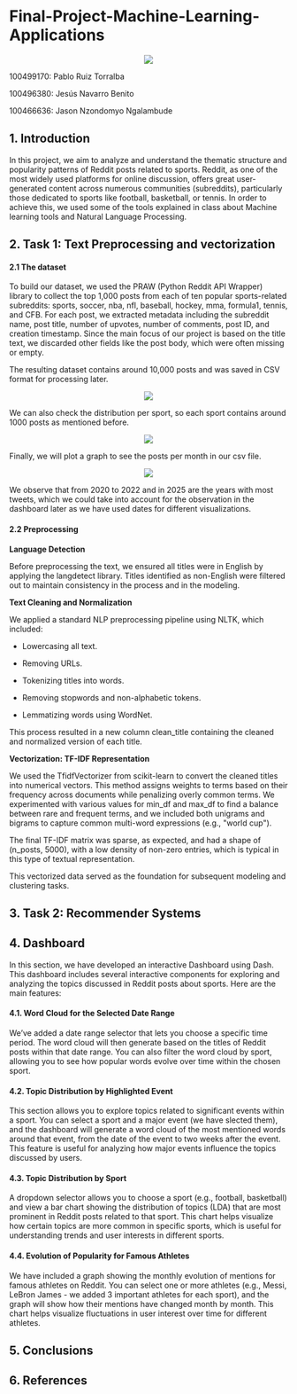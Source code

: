 # Final-Project-Machine-Learning-Applications


<p align="center">
  <img src="images/logo_uc3m.png">
</p>



100499170: Pablo Ruiz Torralba

100496380: Jesús Navarro Benito 

100466636: Jason Nzondomyo Ngalambude


## 1. Introduction

In this project, we aim to analyze and understand the thematic structure and popularity patterns of Reddit posts related to sports. Reddit, as one of the most widely used platforms for online discussion, offers great user-generated content across numerous communities (subreddits), particularly those dedicated to sports like football, basketball, or tennis. In order to achieve this, we used some of the tools explained in class about Machine learning tools and Natural Language Processing.

## 2. Task 1: Text Preprocessing and vectorization

#### 2.1 The dataset
To build our dataset, we used the PRAW (Python Reddit API Wrapper) library to collect the top 1,000 posts from each of ten popular sports-related subreddits: sports, soccer, nba, nfl, baseball, hockey, mma, formula1, tennis, and CFB. For each post, we extracted metadata including the subreddit name, post title, number of upvotes, number of comments, post ID, and creation timestamp. Since the main focus of our project is based on the title text, we discarded other fields like the post body, which were often missing or empty.

The resulting dataset contains around 10,000 posts and was saved in CSV format for processing later.

<p align="center">
  <img src="images/csv_head.png">
</p>

We can also check the distribution per sport, so each sport contains around 1000 posts as mentioned before.
<p align="center">
  <img src="images/posts_per_subreddit.png">
</p>

Finally, we will plot a graph to see the posts per month in our csv file.

<p align="center">
  <img src="images/posts_per_month.png">
</p>


We observe that from 2020 to 2022 and in 2025 are the years with most tweets, which we could take into account for the observation in the dashboard later as we have used dates for different visualizations.

#### 2.2 Preprocessing

**Language Detection**

Before preprocessing the text, we ensured all titles were in English by applying the langdetect library. Titles identified as non-English were filtered out to maintain consistency in the process and in the modeling.

**Text Cleaning and Normalization**

We applied a standard NLP preprocessing pipeline using NLTK, which included:

- Lowercasing all text.

- Removing URLs.

- Tokenizing titles into words.

- Removing stopwords and non-alphabetic tokens.

- Lemmatizing words using WordNet.

This process resulted in a new column clean_title containing the cleaned and normalized version of each title.

**Vectorization: TF-IDF Representation**

We used the TfidfVectorizer from scikit-learn to convert the cleaned titles into numerical vectors. This method assigns weights to terms based on their frequency across documents while penalizing overly common terms. We experimented with various values for min_df and max_df to find a balance between rare and frequent terms, and we included both unigrams and bigrams to capture common multi-word expressions (e.g., "world cup").

The final TF-IDF matrix was sparse, as expected, and had a shape of (n_posts, 5000), with a low density of non-zero entries, which is typical in this type of textual representation.

This vectorized data served as the foundation for subsequent modeling and clustering tasks.





## 3. Task 2: Recommender Systems

## 4. Dashboard

In this section, we have developed an interactive Dashboard using Dash. This dashboard includes several interactive components for exploring and analyzing the topics discussed in Reddit posts about sports. Here are the main features:

#### 4.1. Word Cloud for the Selected Date Range
We’ve added a date range selector that lets you choose a specific time period. The word cloud will then generate based on the titles of Reddit posts within that date range. You can also filter the word cloud by sport, allowing you to see how popular words evolve over time within the chosen sport.

#### 4.2. Topic Distribution by Highlighted Event
This section allows you to explore topics related to significant events within a sport. You can select a sport and a major event (we have slected them), and the dashboard will generate a word cloud of the most mentioned words around that event, from the date of the event to two weeks after the event. This feature is useful for analyzing how major events influence the topics discussed by users.

#### 4.3. Topic Distribution by Sport
A dropdown selector allows you to choose a sport (e.g., football, basketball) and view a bar chart showing the distribution of topics (LDA) that are most prominent in Reddit posts related to that sport. This chart helps visualize how certain topics are more common in specific sports, which is useful for understanding trends and user interests in different sports.

#### 4.4. Evolution of Popularity for Famous Athletes
We have included a graph showing the monthly evolution of mentions for famous athletes on Reddit. You can select one or more athletes (e.g., Messi, LeBron James - we added 3 important athletes for each sport), and the graph will show how their mentions have changed month by month. This chart helps visualize fluctuations in user interest over time for different athletes. 


## 5. Conclusions


## 6. References
